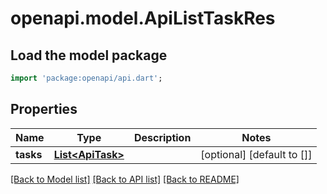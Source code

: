 # openapi.model.ApiListTaskRes

## Load the model package
```dart
import 'package:openapi/api.dart';
```

## Properties
Name | Type | Description | Notes
------------ | ------------- | ------------- | -------------
**tasks** | [**List&lt;ApiTask&gt;**](ApiTask.md) |  | [optional] [default to []]

[[Back to Model list]](../README.md#documentation-for-models) [[Back to API list]](../README.md#documentation-for-api-endpoints) [[Back to README]](../README.md)


